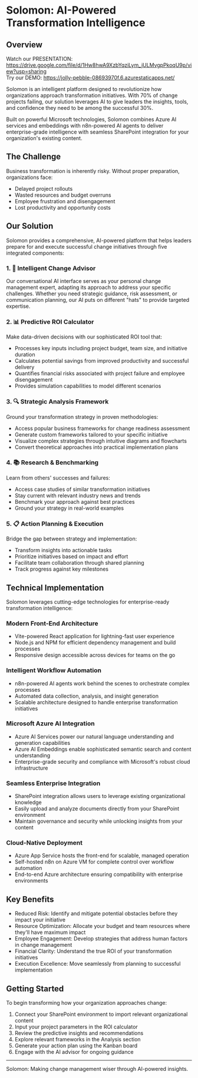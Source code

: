 # Solomon: AI-Powered Transformation Intelligence

## Overview
Watch our PRESENTATION: https://drive.google.com/file/d/1Hw8hwA9XzbYqziLym_jULMvgpPkoqU9p/view?usp=sharing <br>
Try our DEMO: https://jolly-pebble-08693970f.6.azurestaticapps.net/

Solomon is an intelligent platform designed to revolutionize how organizations approach transformation initiatives. With 70% of change projects failing, our solution leverages AI to give leaders the insights, tools, and confidence they need to be among the successful 30%. 

Built on powerful Microsoft technologies, Solomon combines Azure AI services and embeddings with n8n-powered AI agents to deliver enterprise-grade intelligence with seamless SharePoint integration for your organization's existing content.

## The Challenge

Business transformation is inherently risky. Without proper preparation, organizations face:
- Delayed project rollouts
- Wasted resources and budget overruns
- Employee frustration and disengagement
- Lost productivity and opportunity costs

## Our Solution

Solomon provides a comprehensive, AI-powered platform that helps leaders prepare for and execute successful change initiatives through five integrated components:

### 1. 💬 Intelligent Change Advisor
Our conversational AI interface serves as your personal change management expert, adapting its approach to address your specific challenges. Whether you need strategic guidance, risk assessment, or communication planning, our AI puts on different "hats" to provide targeted expertise.

### 2. 📊 Predictive ROI Calculator
Make data-driven decisions with our sophisticated ROI tool that:
- Processes key inputs including project budget, team size, and initiative duration
- Calculates potential savings from improved productivity and successful delivery
- Quantifies financial risks associated with project failure and employee disengagement
- Provides simulation capabilities to model different scenarios

### 3. 🔍 Strategic Analysis Framework
Ground your transformation strategy in proven methodologies:
- Access popular business frameworks for change readiness assessment
- Generate custom frameworks tailored to your specific initiative
- Visualize complex strategies through intuitive diagrams and flowcharts
- Convert theoretical approaches into practical implementation plans

### 4. 📚 Research & Benchmarking
Learn from others' successes and failures:
- Access case studies of similar transformation initiatives
- Stay current with relevant industry news and trends
- Benchmark your approach against best practices
- Ground your strategy in real-world examples

### 5. 📋 Action Planning & Execution
Bridge the gap between strategy and implementation:
- Transform insights into actionable tasks
- Prioritize initiatives based on impact and effort
- Facilitate team collaboration through shared planning
- Track progress against key milestones

## Technical Implementation

Solomon leverages cutting-edge technologies for enterprise-ready transformation intelligence:

### Modern Front-End Architecture
- Vite-powered React application for lightning-fast user experience
- Node.js and NPM for efficient dependency management and build processes
- Responsive design accessible across devices for teams on the go

### Intelligent Workflow Automation
- n8n-powered AI agents work behind the scenes to orchestrate complex processes
- Automated data collection, analysis, and insight generation
- Scalable architecture designed to handle enterprise transformation initiatives

### Microsoft Azure AI Integration
- Azure AI Services power our natural language understanding and generation capabilities
- Azure AI Embeddings enable sophisticated semantic search and content understanding
- Enterprise-grade security and compliance with Microsoft's robust cloud infrastructure

### Seamless Enterprise Integration
- SharePoint integration allows users to leverage existing organizational knowledge
- Easily upload and analyze documents directly from your SharePoint environment
- Maintain governance and security while unlocking insights from your content

### Cloud-Native Deployment
- Azure App Service hosts the front-end for scalable, managed operation
- Self-hosted n8n on Azure VM for complete control over workflow automation
- End-to-end Azure architecture ensuring compatibility with enterprise environments

## Key Benefits

- Reduced Risk: Identify and mitigate potential obstacles before they impact your initiative
- Resource Optimization: Allocate your budget and team resources where they'll have maximum impact
- Employee Engagement: Develop strategies that address human factors in change management
- Financial Clarity: Understand the true ROI of your transformation initiatives
- Execution Excellence: Move seamlessly from planning to successful implementation

## Getting Started

To begin transforming how your organization approaches change:

1. Connect your SharePoint environment to import relevant organizational content
2. Input your project parameters in the ROI calculator
3. Review the predictive insights and recommendations
4. Explore relevant frameworks in the Analysis section
5. Generate your action plan using the Kanban board
6. Engage with the AI advisor for ongoing guidance

---

Solomon: Making change management wiser through AI-powered insights.
